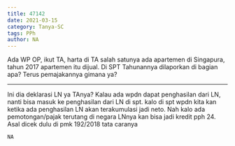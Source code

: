```yaml
---
title: 47142
date: 2021-03-15
category: Tanya-SC
tags: PPh
author: NA
---
```


Ada WP OP, ikut TA, harta di TA salah satunya ada apartemen di Singapura, tahun 2017 apartemen itu dijual. Di SPT Tahunannya dilaporkan di bagian apa? Terus pemajakannya gimana ya?

---

Ini dia deklarasi LN ya TAnya? Kalau ada wpdn dapat penghasilan dari LN, nanti bisa masuk ke penghasilan dari LN di spt. kalo di spt wpdn kita kan ketika ada penghasilan LN akan terakumulasi jadi neto. Nah kalo ada pemotongan/pajak terutang di negara LNnya kan bisa jadi kredit pph 24. Asal dicek dulu di pmk 192/2018 tata caranya

`NA`
